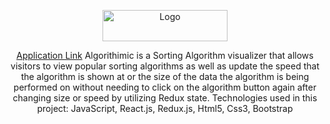 <p align="center">
    <img src="https://netsteambucket.s3.amazonaws.com/algorithmicLogo.png" alt="Logo" width="200" height="50">
  <p align="center">
    <a href="https://algorithmic-app.herokuapp.com">Application Link</a>
Algorithimic is a Sorting Algorithm visualizer that allows visitors to view popular sorting algorithms as well as update the speed that the algorithm is shown at or the size of the data the algorithm is being performed on without needing to click on the algorithm button again after changing size or speed by utilizing Redux state. Technologies used in this project: JavaScript, React.js, Redux.js, Html5, Css3, Bootstrap 
    <br />
    
  </p>
</p>
